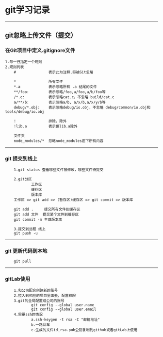 # git学习记录

----
## git忽略上传文件（提交）

### 在Git项目中定义.gitignore文件
    1.每一行指定一个规则
    2.规则列表
        #               表示此为注释,将被Git忽略

        *               所有文件
        *.a             表示忽略所有 .a 结尾的文件
        **/foo:         表示忽略/foo,a/foo,a/b/foo等
        /*.c:           表示忽略cat.c，不忽略 build/cat.c
        a/**/b:         表示忽略a/b, a/x/b,a/x/y/b等
        debug/*.obj:    表示忽略debug/io.obj，不忽略 debug/common/io.obj和tools/debug/io.obj

        !               排除，除外
        !lib.a          表示但lib.a除外  

        文件夹
        node_modules/*  忽略node_modules底下所有内容
        
----
### git 提交到线上
        1.git status 查看哪些文件被修改，哪些文件待提交
        
        2.git分区
                工作区
                缓存区
                版本库
        工作区 => git add => (暂存区)缓存区 => git commit => 版本库

        git add .     提交所有文件到缓存区
        git add 文件  提交某个文件到缓存区
        git commit -m 生成版本库

        3.提交到远程 线上
        git push -u

----
### git 更新代码到本地
        git pull


----
### gitLab使用
        
        1.和公司配合创建新的账号
        2.拉入到相应的项目里面去，配置权限
        3.git的全局配置成公司的账号
                git config --global user.name
                git config --global user.email
        4.需要ssh的情况
                a.ssh-keygen -t rsa -C "邮箱地址"
                b.一路回车
                c.生成的文件id_rsa.pub公钥复制到github或者gitLab上使用
        

        
